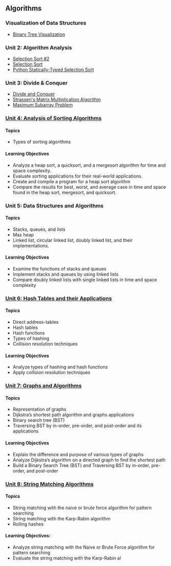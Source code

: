 ## Algorithms

### Visualization of Data Structures

- [Binary Tree Visualization]() 

### Unit 2: Algorithm Analysis

- [Selection Sort #2](https://github.com/jonfernq/Learning/blob/main/Algorithms/SelectionSort2/README.md)
- [Selection Sort](https://github.com/jonfernq/Learning/blob/main/Algorithms/SelectionSort/README.md)
- [Python Statically-Typed Selection Sort](https://github.com/jonfernq/Learning/blob/main/Algorithms/SelectionSort/SelectionSortStaticallyTyped.md)

### Unit 3: Divide & Conquer 

- [Divide and Conquer](https://github.com/jonfernq/Learning/blob/main/Algorithms/DivideAndConquer/README.md)
- [Strassen's Matrix Multiplication Algorithm](https://github.com/jonfernq/Learning/blob/main/Algorithms/StrassensMatrixAlgorithm/README.md) 
- [Maximum Subarray Problem](https://github.com/jonfernq/Learning/blob/main/Algorithms/MaxSubarrayProblem/README.md)


### [Unit 4: Analysis of Sorting Algorithms](https://github.com/jonfernq/Learning/blob/main/Algorithms/Sorting/README.md)

#### Topics
- Types of sorting algorithms

#### Learning Objectives
- Analyze a heap sort, a quicksort, and a mergesort algorithm for time and space complexity.
- Evaluate sorting applications for their real-world applications.
- Create and compile a program for a heap sort algorithm
- Compare the results for best, worst, and average case in time and space found in the heap sort,
mergesort, and quicksort.

### Unit 5: Data Structures and Algorithms

#### Topics
- Stacks, queues, and lists
- Max heap
- Linked list, circular linked list, doubly linked list, and their implementations.

#### Learning Objectives
- Examine the functions of stacks and queues
- Implement stacks and queues by using linked lists
- Compare doubly linked lists with single linked lists in time and space complexity

### [Unit 6: Hash Tables and their Applications](https://github.com/jonfernq/Learning/blob/main/Algorithms/HashTables/README.md)

#### Topics
- Direct address-tables
- Hash tables
- Hash functions
- Types of hashing
- Collision resolution techniques

#### Learning Objectives
- Analyze types of hashing and hash functions
- Apply collision resolution techniques

### [Unit 7: Graphs and Algorithms](https://github.com/jonfernq/Learning/blob/main/Algorithms/Graphs/README.md) 

#### Topics
- Representation of graphs
- Dijkstra’s shortest path algorithm and graphs applications
- Binary search tree (BST)
- Traversing BST by in-order, pre-order, and post-order and its applications

#### Learning Objectives
- Explain the difference and purpose of various types of graphs
- Analyze Dijkstra’s algorithm on a directed graph to find the shortest path
- Build a Binary Search Tree (BST) and Traversing BST by in-order, pre-order, and post-order

### [Unit 8: String Matching Algorithms](https://github.com/jonfernq/Learning/blob/main/Algorithms/StringMatching/README.md)

#### Topics
- String matching with the naive or brute force algorithm for pattern searching
- String matching with the Karp-Rabin algorithm
- Rolling hashes

#### Learning Objectives:  
- Analyze string matching with the Naive or Brute Force algorithm for pattern searching
- Evaluate the string matching with the Karp-Rabin al

